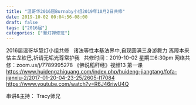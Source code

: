 ```yaml
---
title: "温哥华2016届Burnaby小组2019年10月2日共修"
date: 2019-10-02 00:04:56-08:00
draft: false
tags: ["2016届"]
categories: ["慧灯禅修班"]
---
```

2016届温哥华慧灯小组共修
 
诸法等性本基法界中,自现圆满三身游舞力
离障本来怙主龙钦巴,祈请无垢光尊常护我
 
共修时间：2019-10-02 星期三6:30pm
网络共修：zoom.us/j/7789995278
《佛说稻秆经》视频13 第一课
 
https://www.huidengzhiguang.com/index.php/huideng-jiangtang/fofa-jianxiu-2/2017-01-20-04-23-25/2605-l17084
https://www.youtube.com/watch?v=R6J46riwU4Q

串讲&主持： Tracy师兄
